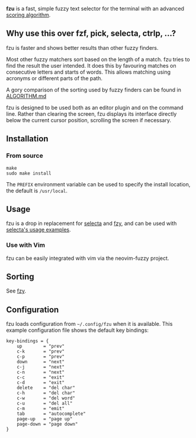 **fzu** is a fast, simple fuzzy text selector for the terminal with an advanced [scoring
algorithm](#sorting).

## Why use this over fzf, pick, selecta, ctrlp, ...?

fzu is faster and shows better results than other fuzzy finders.

Most other fuzzy matchers sort based on the length of a match. fzu tries to
find the result the user intended. It does this by favouring matches on
consecutive letters and starts of words. This allows matching using acronyms or
different parts of the path.

A gory comparison of the sorting used by fuzzy finders can be found in [ALGORITHM.md](ALGORITHM.md)

fzu is designed to be used both as an editor plugin and on the command line.
Rather than clearing the screen, fzu displays its interface directly below the current cursor position, scrolling the screen if necessary.

## Installation

### From source

    make
    sudo make install

The `PREFIX` environment variable can be used to specify the install location,
the default is `/usr/local`.

## Usage

fzu is a drop in replacement for [selecta](https://github.com/garybernhardt/selecta) and [fzy](https://github.com/jhawthorn/fzy), and can be used with [selecta's usage examples](https://github.com/garybernhardt/selecta#usage-examples).

### Use with Vim

fzu can be easily integrated with vim via the neovim-fuzzy project.

## Sorting

See [fzy](https://github.com/jhawthorn/fzy).

## Configuration

fzu loads configuration from `~/.config/fzu` when it is available. This example configuration file shows the default key bindings:

```
key-bindings = {
	up        = "prev"
	c-k       = "prev"
	c-p       = "prev"
	down      = "next"
	c-j       = "next"
	c-n       = "next"
	c-c       = "exit"
	c-d       = "exit"
	delete    = "del char"
	c-h       = "del char"
	c-w       = "del word"
	c-u       = "del all"
	c-m       = "emit"
	tab       = "autocomplete"
	page-up   = "page up"
	page-down = "page down"
}
```
